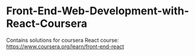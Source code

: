 # Front-End-Web-Development-with-React-Coursera

Contains solutions for coursera React course: https://www.coursera.org/learn/front-end-react
